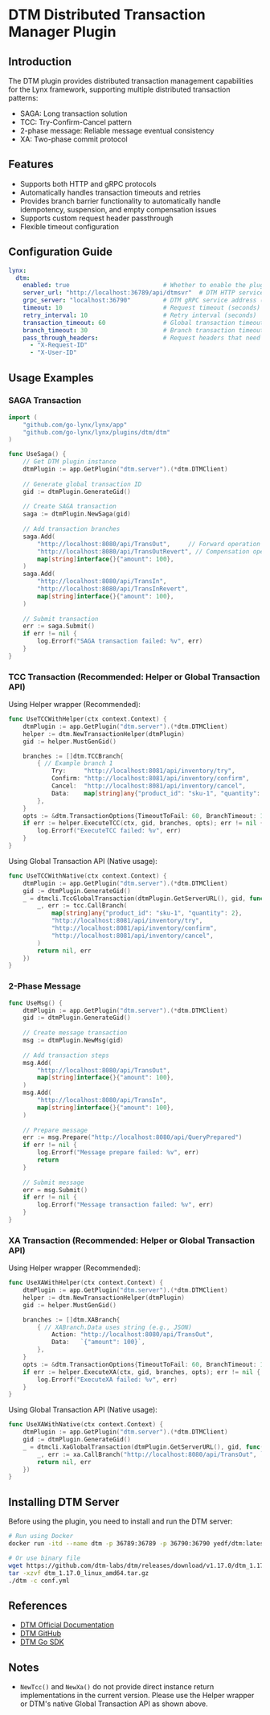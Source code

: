 # DTM Distributed Transaction Manager Plugin

## Introduction

The DTM plugin provides distributed transaction management capabilities for the Lynx framework, supporting multiple distributed transaction patterns:
- SAGA: Long transaction solution
- TCC: Try-Confirm-Cancel pattern
- 2-phase message: Reliable message eventual consistency
- XA: Two-phase commit protocol

## Features

- Supports both HTTP and gRPC protocols
- Automatically handles transaction timeouts and retries
- Provides branch barrier functionality to automatically handle idempotency, suspension, and empty compensation issues
- Supports custom request header passthrough
- Flexible timeout configuration

## Configuration Guide

```yaml
lynx:
  dtm:
    enabled: true                          # Whether to enable the plugin
    server_url: "http://localhost:36789/api/dtmsvr"  # DTM HTTP service address
    grpc_server: "localhost:36790"         # DTM gRPC service address (optional)
    timeout: 10                            # Request timeout (seconds)
    retry_interval: 10                     # Retry interval (seconds)
    transaction_timeout: 60                # Global transaction timeout (seconds)
    branch_timeout: 30                     # Branch transaction timeout (seconds)
    pass_through_headers:                  # Request headers that need to be passed through
      - "X-Request-ID"
      - "X-User-ID"
```


## Usage Examples

### SAGA Transaction

```go
import (
    "github.com/go-lynx/lynx/app"
    "github.com/go-lynx/lynx/plugins/dtm/dtm"
)

func UseSaga() {
    // Get DTM plugin instance
    dtmPlugin := app.GetPlugin("dtm.server").(*dtm.DTMClient)
    
    // Generate global transaction ID
    gid := dtmPlugin.GenerateGid()
    
    // Create SAGA transaction
    saga := dtmPlugin.NewSaga(gid)
    
    // Add transaction branches
    saga.Add(
        "http://localhost:8080/api/TransOut",     // Forward operation
        "http://localhost:8080/api/TransOutRevert", // Compensation operation
        map[string]interface{}{"amount": 100},
    )
    saga.Add(
        "http://localhost:8080/api/TransIn",
        "http://localhost:8080/api/TransInRevert",
        map[string]interface{}{"amount": 100},
    )
    
    // Submit transaction
    err := saga.Submit()
    if err != nil {
        log.Errorf("SAGA transaction failed: %v", err)
    }
}
```


### TCC Transaction (Recommended: Helper or Global Transaction API)

Using Helper wrapper (Recommended):

```go
func UseTCCWithHelper(ctx context.Context) {
    dtmPlugin := app.GetPlugin("dtm.server").(*dtm.DTMClient)
    helper := dtm.NewTransactionHelper(dtmPlugin)
    gid := helper.MustGenGid()

    branches := []dtm.TCCBranch{
        { // Example branch 1
            Try:     "http://localhost:8081/api/inventory/try",
            Confirm: "http://localhost:8081/api/inventory/confirm",
            Cancel:  "http://localhost:8081/api/inventory/cancel",
            Data:    map[string]any{"product_id": "sku-1", "quantity": 2},
        },
    }
    opts := &dtm.TransactionOptions{TimeoutToFail: 60, BranchTimeout: 10}
    if err := helper.ExecuteTCC(ctx, gid, branches, opts); err != nil {
        log.Errorf("ExecuteTCC failed: %v", err)
    }
}
```

Using Global Transaction API (Native usage):

```go
func UseTCCWithNative(ctx context.Context) {
    dtmPlugin := app.GetPlugin("dtm.server").(*dtm.DTMClient)
    gid := dtmPlugin.GenerateGid()
    _ = dtmcli.TccGlobalTransaction(dtmPlugin.GetServerURL(), gid, func(tcc *dtmcli.Tcc) (*resty.Response, error) {
        _, err := tcc.CallBranch(
            map[string]any{"product_id": "sku-1", "quantity": 2},
            "http://localhost:8081/api/inventory/try",
            "http://localhost:8081/api/inventory/confirm",
            "http://localhost:8081/api/inventory/cancel",
        )
        return nil, err
    })
}
```


### 2-Phase Message

```go
func UseMsg() {
    dtmPlugin := app.GetPlugin("dtm.server").(*dtm.DTMClient)
    gid := dtmPlugin.GenerateGid()
    
    // Create message transaction
    msg := dtmPlugin.NewMsg(gid)
    
    // Add transaction steps
    msg.Add(
        "http://localhost:8080/api/TransOut",
        map[string]interface{}{"amount": 100},
    )
    msg.Add(
        "http://localhost:8080/api/TransIn",
        map[string]interface{}{"amount": 100},
    )
    
    // Prepare message
    err := msg.Prepare("http://localhost:8080/api/QueryPrepared")
    if err != nil {
        log.Errorf("Message prepare failed: %v", err)
        return
    }
    
    // Submit message
    err = msg.Submit()
    if err != nil {
        log.Errorf("Message transaction failed: %v", err)
    }
}
```


### XA Transaction (Recommended: Helper or Global Transaction API)

Using Helper wrapper (Recommended):

```go
func UseXAWithHelper(ctx context.Context) {
    dtmPlugin := app.GetPlugin("dtm.server").(*dtm.DTMClient)
    helper := dtm.NewTransactionHelper(dtmPlugin)
    gid := helper.MustGenGid()

    branches := []dtm.XABranch{
        { // XABranch.Data uses string (e.g., JSON)
            Action: "http://localhost:8080/api/TransOut",
            Data:   `{"amount": 100}`,
        },
    }
    opts := &dtm.TransactionOptions{TimeoutToFail: 60, BranchTimeout: 10}
    if err := helper.ExecuteXA(ctx, gid, branches, opts); err != nil {
        log.Errorf("ExecuteXA failed: %v", err)
    }
}
```

Using Global Transaction API (Native usage):

```go
func UseXAWithNative(ctx context.Context) {
    dtmPlugin := app.GetPlugin("dtm.server").(*dtm.DTMClient)
    gid := dtmPlugin.GenerateGid()
    _ = dtmcli.XaGlobalTransaction(dtmPlugin.GetServerURL(), gid, func(xa *dtmcli.Xa) (*resty.Response, error) {
        _, err := xa.CallBranch("http://localhost:8080/api/TransOut", `{"amount": 100}`)
        return nil, err
    })
}
```


## Installing DTM Server

Before using the plugin, you need to install and run the DTM server:

```bash
# Run using Docker
docker run -itd --name dtm -p 36789:36789 -p 36790:36790 yedf/dtm:latest

# Or use binary file
wget https://github.com/dtm-labs/dtm/releases/download/v1.17.0/dtm_1.17.0_linux_amd64.tar.gz
tar -xzvf dtm_1.17.0_linux_amd64.tar.gz
./dtm -c conf.yml
```


## References

- [DTM Official Documentation](https://dtm.pub)
- [DTM GitHub](https://github.com/dtm-labs/dtm)
- [DTM Go SDK](https://github.com/dtm-labs/client)

## Notes

- `NewTcc()` and `NewXa()` do not provide direct instance return implementations in the current version. Please use the Helper wrapper or DTM's native Global Transaction API as shown above.